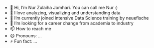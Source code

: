 - 👋 Hi, I’m Nur Zulaiha Jomhari. You can call me Nur :)
- 👀 I love analyzing, visualizing and understanding data
- 🌱 I’m currently joined intensive Data Science training by neuefische
- 💞️ I’m looking for a career change from academia to industry
- 📫 How to reach me 
- 😄 Pronouns: ...
- ⚡ Fun fact: ...

<!---
nurzulaihajomhari/nurzulaihajomhari is a ✨ special ✨ repository because its `README.md` (this file) appears on your GitHub profile.
You can click the Preview link to take a look at your changes.
--->
